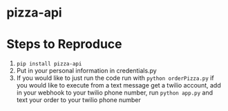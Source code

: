 # pizza-api

# Steps to Reproduce 
1. `pip install pizza-api`
2. Put in your personal information in credentials.py 
3. If you would like to just run the code run with `python orderPizza.py` if you would like to execute from a text message get a twilio account, add in your webhook to your twilio phone number, run `python app.py` and text your order to your twilio phone number
